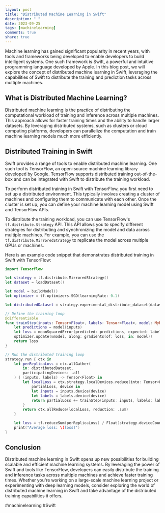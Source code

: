 ```yaml
---
layout: post
title: "Distributed Machine Learning in Swift"
description: " "
date: 2023-09-25
tags: [machinelearning]
comments: true
share: true
---
```


Machine learning has gained significant popularity in recent years, with tools and frameworks being developed to enable developers to build intelligent systems. One such framework is Swift, a powerful and intuitive programming language developed by Apple. In this blog post, we will explore the concept of distributed machine learning in Swift, leveraging the capabilities of Swift to distribute the training and prediction tasks across multiple machines.

## What is Distributed Machine Learning?

Distributed machine learning is the practice of distributing the computational workload of training and inference across multiple machines. This approach allows for faster training times and the ability to handle larger datasets. By leveraging distributed systems, such as clusters or cloud computing platforms, developers can parallelize the computation and train machine learning models much more efficiently.

## Distributed Training in Swift

Swift provides a range of tools to enable distributed machine learning. One such tool is TensorFlow, an open-source machine learning library developed by Google. TensorFlow supports distributed training out-of-the-box and can be integrated with Swift to distribute the training workload.

To perform distributed training in Swift with TensorFlow, you first need to set up a distributed environment. This typically involves creating a cluster of machines and configuring them to communicate with each other. Once the cluster is set up, you can define your machine learning model using Swift and TensorFlow APIs.

To distribute the training workload, you can use TensorFlow's `tf.distribute.Strategy` API. This API allows you to specify different strategies for distributing and synchronizing the model and data across multiple machines. For example, you can use the `tf.distribute.MirroredStrategy` to replicate the model across multiple GPUs or machines.

Here is an example code snippet that demonstrates distributed training in Swift with TensorFlow:

```swift
import TensorFlow

let strategy = tf.distribute.MirroredStrategy()
let dataset = loadDataset()

let model = buildModel()
let optimizer = tf.optimizers.SGD(learningRate: 0.1)

let distributedDataset = strategy.experimental_distribute_dataset(dataset)

// Define the training loop
@differentiable
func trainStep(inputs: Tensor<Float>, labels: Tensor<Float>, model: MyModel, optimizer: SGD) -> Tensor<Float> {
    let predictions = model(inputs)
    let loss = meanSquaredError(predicted: predictions, expected: labels)
    optimizer.update(&model, along: gradients(of: loss, in: model))
    return loss
}

// Run the distributed training loop
strategy.run { ctx in
    let perReplicaLoss = ctx.allGather(
        in: distributedDataset,
        participatingDevices: .all
    ) { (inputs, labels) -> Tensor<Float> in
        let localLoss = ctx.strategy.localDevices.reduce(into: Tensor<Float>(0)) {
            partialLoss, device in
            let inputs = inputs.device(device)
            let labels = labels.device(device)
            return partialLoss += trainStep(inputs: inputs, labels: labels, model: model, optimizer: optimizer)
        }
        return ctx.allReduce(localLoss, reduction: .sum)
    }

    let loss = tf.reduceSum(perReplicaLoss) / Float(strategy.deviceCount)
    print("Average loss: \(loss)")
}
```

## Conclusion

Distributed machine learning in Swift opens up new possibilities for building scalable and efficient machine learning systems. By leveraging the power of Swift and tools like TensorFlow, developers can easily distribute the training and inference tasks across multiple machines and achieve faster training times. Whether you're working on a large-scale machine learning project or experimenting with deep learning models, consider exploring the world of distributed machine learning in Swift and take advantage of the distributed training capabilities it offers.

#machinelearning #Swift